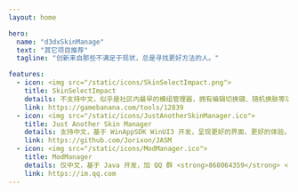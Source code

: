 ```yaml
---
layout: home

hero:
  name: "d3dxSkinManage"
  text: "其它项目推荐"
  tagline: "创新来自那些不满足于现状，总是寻找更好方法的人。"

features:
  - icon: <img src="/static/icons/SkinSelectImpact.png">
    title: SkinSelectImpact
    details: 不支持中文，似乎是社区内最早的模组管理器，拥有编辑切换键、随机换肤等功能。
    link: https://gamebanana.com/tools/12839
  - icon: <img src="/static/icons/JustAnotherSkinManager.ico">
    title: Just Another Skin Manager
    details: 支持中文，基于 WinAppSDK WinUI3 开发，呈现更好的界面，更好的体验。
    link: https://github.com/Jorixon/JASM
  - icon: <img src="/static/icons/ModManager.ico">
    title: ModManager
    details: 仅中文，基于 Java 开发，加 QQ 群 <strong>868064359</strong> <s>送《黑神话：悟空》数字豪华版</s>。
    link: https://im.qq.com
---
```


